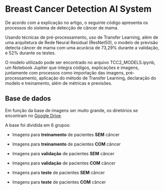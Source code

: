 # Breast Cancer Detection AI System

De acordo com a explicação no artigo, o seguinte código apresenta os processos do sistema de detecção de câncer de mama. 

Usando técnicas de pré-processamento, uso de Transfer Learning, além de uma arquitetura de Rede Neural Residual (ResNet50), o modelo de previsão detecta câncer de mama com uma acurácia de 73,29% durante a validação, e 52% durante os testes.

O modelo utilizado pode ser encontrado no arquivo TCC2_MODELS.ipynb, um Notebook Jupiter que integra códigos, explicações e imagens, juntamente com processos como importação das imagens, pré-processamento, aplicação do método de Transfer Learning, declaração do modelo e treinamento, além de métricas e previsões.



## Base de dados

Em função da base de imagens ser muito grande, os diretórios se encontram no [Google Drive](https://drive.google.com/drive/folders/1dLuh5ZCn1lfqwx5gEmfldaShSq9TtLnf?usp=drive_link).

A base foi dividida em 6 grupos:

* Imagens para **treinamento** de pacientes **SEM** câncer

* Imagens para **treinamento** de pacientes **COM** câncer

* Imagens para **validação** de pacientes **SEM** câncer

* Imagens para **validação** de pacientes **COM** câncer

* Imagens para **teste** de pacientes **SEM** câncer

* Imagens para **teste** de pacientes **COM** câncer